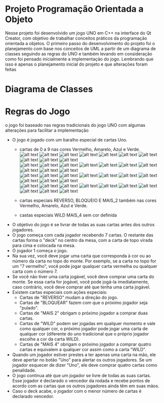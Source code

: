 # Projeto Programação Orientada a Objeto

Nesse projeto foi desenvolvido um jogo UNO em C++ na interface do Qt Creator, com objetivo de trabalhar conceitos práticos da programação orientada a objetos. O primeiro passo do desenvolvimento do projeto foi o planejamento com base nos conceitos de UML a partir de um diagrama de classes seguindo as regras do UNO e também levando em consideração como foi pensado inicialmente a implementação do jogo. Lembrando que isso é apenas o planejamento inicial do projeto e que alterações foram feitas

# Diagrama de Classes



# Regras do Jogo

o jogo foi baseado nas regras tradicionais do jogo UNO com algumas alterações para facilitar a implementação

- O jogo é jogado com um baralho especial de cartas Uno.
    - cartas de 0 a 9 nas cores Vermelho, Amarelo, Azul e Verde.<br>
    ![alt text](https://github.com/pedrohharenza/Projeto_Prog_Orientada_Obj/blob/main/Projeto_Orientada/img/0_vermelho.png)
    ![alt text](https://github.com/pedrohharenza/Projeto_Prog_Orientada_Obj/blob/main/Projeto_Orientada/img/1_vermelho.png)
    ![alt text](https://github.com/pedrohharenza/Projeto_Prog_Orientada_Obj/blob/main/Projeto_Orientada/img/2_vermelho.png)
    ![alt text](https://github.com/pedrohharenza/Projeto_Prog_Orientada_Obj/blob/main/Projeto_Orientada/img/3_vermelho.png)
    ![alt text](https://github.com/pedrohharenza/Projeto_Prog_Orientada_Obj/blob/main/Projeto_Orientada/img/4_vermelho.png)
    ![alt text](https://github.com/pedrohharenza/Projeto_Prog_Orientada_Obj/blob/main/Projeto_Orientada/img/5_vermelho.png)
    ![alt text](https://github.com/pedrohharenza/Projeto_Prog_Orientada_Obj/blob/main/Projeto_Orientada/img/6_vermelho.png)
    ![alt text](https://github.com/pedrohharenza/Projeto_Prog_Orientada_Obj/blob/main/Projeto_Orientada/img/7_vermelho.png)
    ![alt text](https://github.com/pedrohharenza/Projeto_Prog_Orientada_Obj/blob/main/Projeto_Orientada/img/8_vermelho.png)
    ![alt text](https://github.com/pedrohharenza/Projeto_Prog_Orientada_Obj/blob/main/Projeto_Orientada/img/9_vermelho.png) <br>
    ![alt text](https://github.com/pedrohharenza/Projeto_Prog_Orientada_Obj/blob/main/Projeto_Orientada/img/0_amarelo.png)
    ![alt text](https://github.com/pedrohharenza/Projeto_Prog_Orientada_Obj/blob/main/Projeto_Orientada/img/1_amarelo.png)
    ![alt text](https://github.com/pedrohharenza/Projeto_Prog_Orientada_Obj/blob/main/Projeto_Orientada/img/2_amarelo.png)
    ![alt text](https://github.com/pedrohharenza/Projeto_Prog_Orientada_Obj/blob/main/Projeto_Orientada/img/3_amarelo.png)
    ![alt text](https://github.com/pedrohharenza/Projeto_Prog_Orientada_Obj/blob/main/Projeto_Orientada/img/4_amarelo.png)
    ![alt text](https://github.com/pedrohharenza/Projeto_Prog_Orientada_Obj/blob/main/Projeto_Orientada/img/5_amarelo.png)
    ![alt text](https://github.com/pedrohharenza/Projeto_Prog_Orientada_Obj/blob/main/Projeto_Orientada/img/6_amarelo.png)
    ![alt text](https://github.com/pedrohharenza/Projeto_Prog_Orientada_Obj/blob/main/Projeto_Orientada/img/7_amarelo.png)
    ![alt text](https://github.com/pedrohharenza/Projeto_Prog_Orientada_Obj/blob/main/Projeto_Orientada/img/8_amarelo.png)
    ![alt text](https://github.com/pedrohharenza/Projeto_Prog_Orientada_Obj/blob/main/Projeto_Orientada/img/9_amarelo.png) <br>
    ![alt text](https://github.com/pedrohharenza/Projeto_Prog_Orientada_Obj/blob/main/Projeto_Orientada/img/0_azul.png)
    ![alt text](https://github.com/pedrohharenza/Projeto_Prog_Orientada_Obj/blob/main/Projeto_Orientada/img/1_azul.png)
    ![alt text](https://github.com/pedrohharenza/Projeto_Prog_Orientada_Obj/blob/main/Projeto_Orientada/img/2_azul.png)
    ![alt text](https://github.com/pedrohharenza/Projeto_Prog_Orientada_Obj/blob/main/Projeto_Orientada/img/3_azul.png)
    ![alt text](https://github.com/pedrohharenza/Projeto_Prog_Orientada_Obj/blob/main/Projeto_Orientada/img/4_azul.png)
    ![alt text](https://github.com/pedrohharenza/Projeto_Prog_Orientada_Obj/blob/main/Projeto_Orientada/img/5_azul.png)
    ![alt text](https://github.com/pedrohharenza/Projeto_Prog_Orientada_Obj/blob/main/Projeto_Orientada/img/6_azul.png)
    ![alt text](https://github.com/pedrohharenza/Projeto_Prog_Orientada_Obj/blob/main/Projeto_Orientada/img/7_azul.png)
    ![alt text](https://github.com/pedrohharenza/Projeto_Prog_Orientada_Obj/blob/main/Projeto_Orientada/img/8_azul.png)
    ![alt text](https://github.com/pedrohharenza/Projeto_Prog_Orientada_Obj/blob/main/Projeto_Orientada/img/9_azul.png) <br>
    ![alt text](https://github.com/pedrohharenza/Projeto_Prog_Orientada_Obj/blob/main/Projeto_Orientada/img/0_verde.png)
    ![alt text](https://github.com/pedrohharenza/Projeto_Prog_Orientada_Obj/blob/main/Projeto_Orientada/img/1_verde.png)
    ![alt text](https://github.com/pedrohharenza/Projeto_Prog_Orientada_Obj/blob/main/Projeto_Orientada/img/2_verde.png)
    ![alt text](https://github.com/pedrohharenza/Projeto_Prog_Orientada_Obj/blob/main/Projeto_Orientada/img/3_verde.png)
    ![alt text](https://github.com/pedrohharenza/Projeto_Prog_Orientada_Obj/blob/main/Projeto_Orientada/img/4_verde.png)
    ![alt text](https://github.com/pedrohharenza/Projeto_Prog_Orientada_Obj/blob/main/Projeto_Orientada/img/5_verde.png)
    ![alt text](https://github.com/pedrohharenza/Projeto_Prog_Orientada_Obj/blob/main/Projeto_Orientada/img/6_verde.png)
    ![alt text](https://github.com/pedrohharenza/Projeto_Prog_Orientada_Obj/blob/main/Projeto_Orientada/img/7_verde.png)
    ![alt text](https://github.com/pedrohharenza/Projeto_Prog_Orientada_Obj/blob/main/Projeto_Orientada/img/8_verde.png)
    ![alt text](https://github.com/pedrohharenza/Projeto_Prog_Orientada_Obj/blob/main/Projeto_Orientada/img/9_verde.png)
 
    - cartas especiais REVERSO, BLOQUEIO E MAIS_2 também nas cores Vermelho, Amarelo, Azul e Verde.<br>
    
    - castas especiais WILD MAIS_4 sem cor definida
- O objetivo do jogo é se livrar de todas as suas cartas antes dos outros jogadores.
- O jogo começa com cada jogador recebendo 7 cartas. O restante das cartas forma o "deck" no centro da mesa, com a carta de topo virada para cima e colocada na mesa.
- O jogador 1 começa o jogo.
- Na sua vez, você deve jogar uma carta que corresponda à cor ou ao número da carta no topo do monte. Por exemplo, se a carta no topo for um "7 vermelho", você pode jogar qualquer carta vermelha ou qualquer carta com o número 7.
- Se você não tiver uma carta jogável, você deve comprar uma carta do monte. Se essa carta for jogável, você pode jogá-la imediatamente, caso contrário, você deve comprar até que tenha uma carta jogável.
- Existem cartas especiais com ações especiais:
  - Cartas de "REVERSO" mudam a direção do jogo.
  - Cartas de "BLOQUEAR" fazem com que o próximo jogador seja "pulado".
  - Cartas de "MAIS 2" obrigam o próximo jogador a comprar duas cartas.
  - Cartas de "WILD" podem ser jogadas em qualquer momento e vale como qualquer cor, o próximo jogador pode jogar uma carta de qualquer cor (diferente do uno tradicional que o próprio jogador escolhe a cor da carta WILD).
  - Cartas de "MAIS 4" obrigam o próximo jogador a comprar quatro cartas e equivalem a qualquer cor assim como a carta "WILD".
- Quando um jogador estiver prestes a ter apenas uma carta na mão, ele deve apertar no botão "Uno" para alertar os outros jogadores. Se um jogador esquecer de dizer "Uno", ele deve comprar quatro cartas como penalidade.
- O jogo continua até que um jogador se livre de todas as suas cartas. Esse jogador é declarado o vencedor da rodada e recebe pontos de acordo com as cartas que os outros jogadores ainda têm em suas mãos.
- Caso o deck acabe, o jogador com o menor número de cartas é declarado vencedor.
